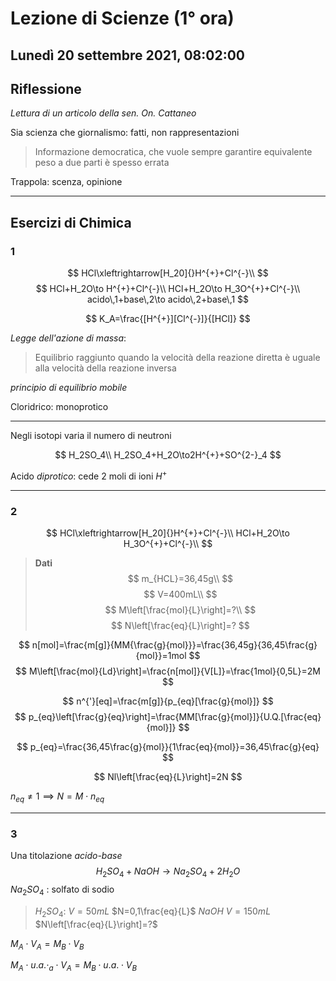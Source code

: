 # Lezione di Scienze (1° ora) 
## Lunedì 20 settembre 2021, 08:02:00

## Riflessione

_Lettura di un articolo della sen. On. Cattaneo_

Sia scienza che giornalismo: fatti, non rappresentazioni

> Informazione democratica, che vuole sempre garantire equivalente peso a due parti è spesso errata

Trappola: scenza, opinione

---
## Esercizi di Chimica
### 1
$$
HCl\xleftrightarrow[H_20]{}H^{+}+Cl^{-}\\
$$
$$
HCl+H_2O\to H^{+}+Cl^{-}\\
HCl+H_2O\to H_3O^{+}+Cl^{-}\\
acido\,1+base\,2\to acido\,2+base\,1
$$

$$
K_A=\frac{[H^{+}][Cl^{-}]}{[HCl]}
$$

_Legge dell'azione di massa_:
> Equilibrio raggiunto quando la velocità della reazione diretta è uguale alla velocità della reazione inversa

_principio di equilibrio mobile_

Cloridrico: monoprotico

---
Negli isotopi varia il numero di neutroni

$$
H_2SO_4\\
H_2SO_4+H_2O\to2H^{+}+SO^{2-}_4
$$

Acido _diprotico_: cede $2$ moli di ioni $H^{+}$

---
### 2

$$
HCl\xleftrightarrow[H_20]{}H^{+}+Cl^{-}\\
HCl+H_2O\to H_3O^{+}+Cl^{-}\\
$$
> **Dati**
> $$
> m_{HCL}=36,45g\\
> $$
> $$
> V=400mL\\
> $$
> $$
> M\left[\frac{mol}{L}\right]=?\\
> $$
> $$
> N\left[\frac{eq}{L}\right]=?
> $$

$$
n[mol]=\frac{m[g]}{MM{\frac{g}{mol}}}=\frac{36,45g}{36,45\frac{g}{mol}}=1mol
$$
$$
M\left[\frac{mol}{Ld}\right]=\frac{n[mol]}{V[L]}=\frac{1mol}{0,5L}=2M
$$

$$
n^{'}[eq]=\frac{m[g]}{p_{eq}[\frac{g}{mol}]}
$$
$$
p_{eq}\left[\frac{g}{eq}\right]=\frac{MM[\frac{g}{mol}]}{U.Q.[\frac{eq}{mol}]}
$$

$$
p_{eq}=\frac{36,45\frac{g}{mol}}{1\frac{eq}{mol}}=36,45\frac{g}{eq}
$$

$$
Nl\left[\frac{eq}{L}\right]=2N
$$

$n_{eq}\neq 1\implies N=M\cdot n_{eq}$

---
### 3
Una titolazione _acido-base_
$$
H_2SO_4+NaOH\to Na_2SO_4+2H_2O 
$$
$Na_2SO_4\text{ : solfato di sodio}$
> $H_2SO_4$:
> $V=50mL$
> $N=0,1\frac{eq}{L}$
> $NaOH$
> $V=150mL$
> $N\left[\frac{eq}{L}\right]=?$

$M_A\cdot V_A=M_B\cdot V_B$

$M_A\cdot u.a.\cdot _a \cdot V_A= M_B \cdot u.a. \cdot V_B$
<!--stackedit_data:
eyJkaXNjdXNzaW9ucyI6eyJKOUNqV2JtSDlYV1B5dHZBIjp7In
N0YXJ0IjoxNTg5LCJlbmQiOjE1ODQsInRleHQiOiJIZWFkaW5n
In19LCJjb21tZW50cyI6eyJ5YTZtR2xIckhHVGlGQWp6Ijp7Im
Rpc2N1c3Npb25JZCI6Iko5Q2pXYm1IOVhXUHl0dkEiLCJzdWIi
OiJnaDozNDc0NTk5NiIsInRleHQiOiJOb24gdGVybWluYXRvIi
wiY3JlYXRlZCI6MTYzMjEyMTAwMzUyN319LCJoaXN0b3J5Ijpb
MTI2Mjg4MDE4MiwtNzI2Mzc2MjQyLC0xNzc4NDYzMDQ0XX0=
-->
